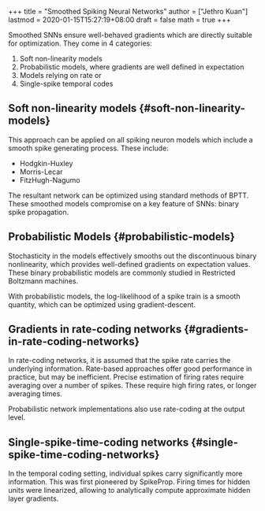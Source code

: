 +++
title = "Smoothed Spiking Neural Networks"
author = ["Jethro Kuan"]
lastmod = 2020-01-15T15:27:19+08:00
draft = false
math = true
+++

Smoothed SNNs ensure well-behaved gradients which are directly
suitable for optimization. They come in 4 categories:

1.  Soft non-linearity models
2.  Probabilistic models, where gradients are well defined in expectation
3.  Models relying on rate or
4.  Single-spike temporal codes


## Soft non-linearity models {#soft-non-linearity-models}

This approach can be applied on all spiking neuron models which
include a smooth spike generating process. These include:

-   Hodgkin-Huxley
-   Morris-Lecar
-   FitzHugh-Nagumo

The resultant network can be optimized using standard methods of BPTT.
These smoothed models compromise on a key feature of SNNs: binary
spike propagation.


## Probabilistic Models {#probabilistic-models}

Stochasticity in the models effectively smooths out the discontinuous
binary nonlinearity, which provides well-defined gradients on
expectation values. These binary probabilistic models are commonly
studied in Restricted Boltzmann machines.

With probabilistic models, the log-likelihood of a spike train is a
smooth quantity, which can be optimized using gradient-descent.


## Gradients in rate-coding networks {#gradients-in-rate-coding-networks}

In rate-coding networks, it is assumed that the spike rate carries the
underlying information. Rate-based approaches offer good performance
in practice, but may be inefficient. Precise estimation of firing
rates require averaging over a number of spikes. These require high
firing rates, or longer averaging times.

Probabilistic network implementations also use rate-coding at the
output level.


## Single-spike-time-coding networks {#single-spike-time-coding-networks}

In the temporal coding setting, individual spikes carry significantly
more information. This was first pioneered by SpikeProp. Firing times
for hidden units were linearized, allowing to analytically compute
approximate hidden layer gradients.
